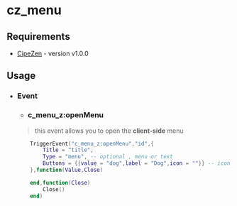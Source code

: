 # cz_menu

## Requirements
- [CipeZen](https://github.com/Cipee-zen/CipeZen) - version v1.0.0
## Usage
- ### Event
    - ### c_menu_z:openMenu
    >this event allows you to open the **client-side** menu

    ```lua
        TriggerEvent("c_menu_z:openMenu","id",{
            Title = "title",
            Type = "menu", -- optional , menu or text
            Buttons = {{value = "dog",label = "Dog",icon = ""}} -- icons https://ionic.io/ionicons
        },function(Value,Close)

        end,function(Close)
            Close()
        end)
    ```
